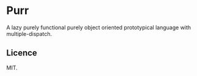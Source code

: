 Purr
====

A lazy purely functional purely object oriented prototypical language with multiple-dispatch.


## Licence

MIT.
